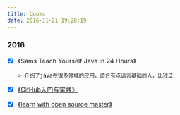 ```yaml
---
title: books
date: 2016-11-21 19:28:19
---
```




### 2016

- [x] 《Sams Teach Yourself Java in 24 Hours》

      > 介绍了java在很多领域的应用，适合有点语言基础的人，比较泛


- [x] [《GitHub入门与实践》](https://goozy.github.io/2016/11/23/GitHub入门与实践-笔记-书评/)


- [x] [《learn with open source master》](https://github.com/zhuangbiaowei/learn-with-open-source)

